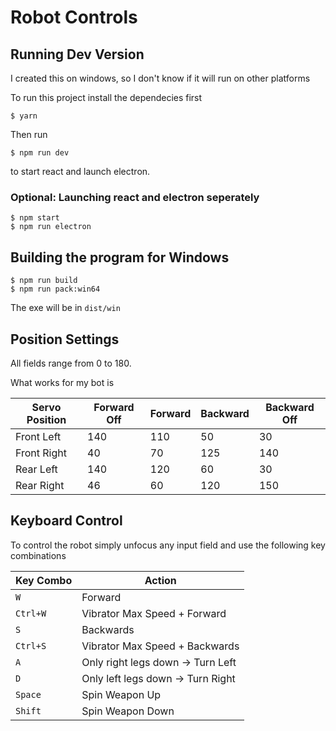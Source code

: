 # Robot Controls
## Running Dev Version
I created this on windows, so I don't know if it will run on other platforms

To run this project install the dependecies first
```
$ yarn
```
Then run
```
$ npm run dev
```
to start react and launch electron.

### Optional: Launching react and electron seperately
```
$ npm start
$ npm run electron
```

## Building the program for Windows
```
$ npm run build
$ npm run pack:win64
```
The exe will be in `dist/win`

## Position Settings
All fields range from 0 to 180.

What works for my bot is

| Servo Position | Forward Off | Forward | Backward | Backward Off |
| --- | --- | --- | --- | --- |
| Front Left | 140 | 110 | 50 | 30 |
| Front Right | 40 | 70 | 125 | 140 |
| Rear Left | 140 | 120 | 60 | 30 |
| Rear Right | 46 | 60 | 120 | 150 |

## Keyboard Control
To control the robot simply unfocus any input field and use the following key combinations

| Key Combo | Action |
| --- | --- |
| `W` | Forward |
| `Ctrl+W` | Vibrator Max Speed + Forward |
| `S` | Backwards |
| `Ctrl+S` | Vibrator Max Speed + Backwards |
| `A` | Only right legs down -> Turn Left |
| `D` | Only left legs down -> Turn Right |
| `Space` | Spin Weapon Up |
| `Shift` | Spin Weapon Down |
